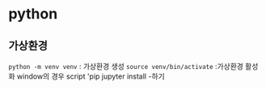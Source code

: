 # python

## 가상환경 

`python -m venv venv` : 가상환경 생성 
`source venv/bin/activate` :가상환경 활성화
window의 경우 script
'pip jupyter install -하기 